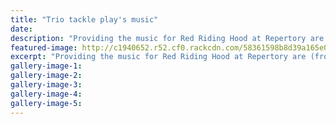 ```yaml
---
title: "Trio tackle play's music"
date: 
description: "Providing the music for Red Riding Hood at Repertory are (from left) WHS student James Lee, Ted Charlton and WHS student Ben Power..."
featured-image: http://c1940652.r52.cf0.rackcdn.com/58361598b8d39a165e00015b/Red-Riding-Hood-James-Lee--Ben-Power-Midweek.jpg
excerpt: "Providing the music for Red Riding Hood at Repertory are (from left) WHS student James Lee, Ted Charlton and WHS student Ben Power."
gallery-image-1: 
gallery-image-2: 
gallery-image-3: 
gallery-image-4: 
gallery-image-5: 
---
```

